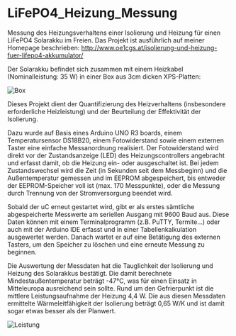 # LiFePO4_Heizung_Messung
Messung des Heizungsverhaltens einer Isolierung und Heizung für einen LiFePO4 Solarakku im Freien.
Das Projekt ist ausführlich auf meiner Homepage beschrieben: http://www.oe1cgs.at/isolierung-und-heizung-fuer-lifepo4-akkumulator/

Der Solarakku befindet sich zusammen mit einem Heizkabel (Nominalleistung: 35 W) in einer Box aus 3cm dicken XPS-Platten:

![Box](https://github.com/christophschwaerzler/LiFePO4_Heizung_Messung/assets/151140591/de77048b-01fb-4393-b99c-e6d769636ab2)

Dieses Projekt dient der Quantifizierung des Heizverhaltens (insbesondere erforderliche Heizleistung) und der Beurteilung der Effektivität der Isolierung.

Dazu wurde auf Basis eines Arduino UNO R3 boards, einem Temperatursensor DS18B20, einem Fotowiderstand sowie einem externen Taster eine einfache Messanordnung realisiert.
Der Fotowiderstand wird direkt vor der Zustandsanzeige (LED) des Heizungscontrollers angebracht und erfasst damit, ob die Heizung ein- oder ausgeschaltet ist.
Bei jedem Zustandswechsel wird die Zeit (in Sekunden seit dem Messbeginn) und die Außentemperatur gemessen und im EEPROM abgespeichert, bis entweder
der EEPROM-Speicher voll ist (max. 170 Messpunkte), oder die Messung durch Trennung von der Stromversorgung beendet wird.

Sobald der uC erneut gestartet wird, gibt er als erstes sämtliche abgespeicherte Messwerte am seriellen Ausgang mit 9600 Baud aus.
Diese Daten können mit einem Terminalprogramm (z.B. PuTTY, Termite...) oder auch mit der Arduino IDE erfasst und in einer Tabellenkalkulation ausgewertet werden.
Danach wartet er auf eine Betätigung des externen Tasters, um den Speicher zu löschen und eine erneute Messung zu beginnen.

Die Auswertung der Messdaten hat die Tauglichkeit der Isolierung und Heizung des Solarakkus bestätigt. Die damit berechnete Mindestaußentemperatur
beträgt -47°C, was für einen Einsatz in Mitteleuropa ausreichend sein sollte. Rund um den Gefrierpunkt ist die mittlere Leistungsaufnahme der
Heizung 4,4 W. Die aus diesen Messdaten ermittelte Wärmeleitfähigkeit der Isolierung beträgt 0,65 W/K und ist damit sogar etwas besser als
der Planwert.

![Leistung](https://github.com/christophschwaerzler/LiFePO4_Heizung_Messung/assets/151140591/77c2a619-041e-4989-bfb9-848ba7c943ec)


